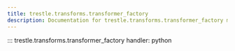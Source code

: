 ```yaml
---
title: trestle.transforms.transformer_factory
description: Documentation for trestle.transforms.transformer_factory module
---
```


::: trestle.transforms.transformer_factory
handler: python
